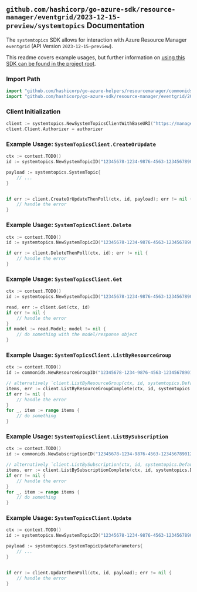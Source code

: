 
## `github.com/hashicorp/go-azure-sdk/resource-manager/eventgrid/2023-12-15-preview/systemtopics` Documentation

The `systemtopics` SDK allows for interaction with Azure Resource Manager `eventgrid` (API Version `2023-12-15-preview`).

This readme covers example usages, but further information on [using this SDK can be found in the project root](https://github.com/hashicorp/go-azure-sdk/tree/main/docs).

### Import Path

```go
import "github.com/hashicorp/go-azure-helpers/resourcemanager/commonids"
import "github.com/hashicorp/go-azure-sdk/resource-manager/eventgrid/2023-12-15-preview/systemtopics"
```


### Client Initialization

```go
client := systemtopics.NewSystemTopicsClientWithBaseURI("https://management.azure.com")
client.Client.Authorizer = authorizer
```


### Example Usage: `SystemTopicsClient.CreateOrUpdate`

```go
ctx := context.TODO()
id := systemtopics.NewSystemTopicID("12345678-1234-9876-4563-123456789012", "example-resource-group", "systemTopicName")

payload := systemtopics.SystemTopic{
	// ...
}


if err := client.CreateOrUpdateThenPoll(ctx, id, payload); err != nil {
	// handle the error
}
```


### Example Usage: `SystemTopicsClient.Delete`

```go
ctx := context.TODO()
id := systemtopics.NewSystemTopicID("12345678-1234-9876-4563-123456789012", "example-resource-group", "systemTopicName")

if err := client.DeleteThenPoll(ctx, id); err != nil {
	// handle the error
}
```


### Example Usage: `SystemTopicsClient.Get`

```go
ctx := context.TODO()
id := systemtopics.NewSystemTopicID("12345678-1234-9876-4563-123456789012", "example-resource-group", "systemTopicName")

read, err := client.Get(ctx, id)
if err != nil {
	// handle the error
}
if model := read.Model; model != nil {
	// do something with the model/response object
}
```


### Example Usage: `SystemTopicsClient.ListByResourceGroup`

```go
ctx := context.TODO()
id := commonids.NewResourceGroupID("12345678-1234-9876-4563-123456789012", "example-resource-group")

// alternatively `client.ListByResourceGroup(ctx, id, systemtopics.DefaultListByResourceGroupOperationOptions())` can be used to do batched pagination
items, err := client.ListByResourceGroupComplete(ctx, id, systemtopics.DefaultListByResourceGroupOperationOptions())
if err != nil {
	// handle the error
}
for _, item := range items {
	// do something
}
```


### Example Usage: `SystemTopicsClient.ListBySubscription`

```go
ctx := context.TODO()
id := commonids.NewSubscriptionID("12345678-1234-9876-4563-123456789012")

// alternatively `client.ListBySubscription(ctx, id, systemtopics.DefaultListBySubscriptionOperationOptions())` can be used to do batched pagination
items, err := client.ListBySubscriptionComplete(ctx, id, systemtopics.DefaultListBySubscriptionOperationOptions())
if err != nil {
	// handle the error
}
for _, item := range items {
	// do something
}
```


### Example Usage: `SystemTopicsClient.Update`

```go
ctx := context.TODO()
id := systemtopics.NewSystemTopicID("12345678-1234-9876-4563-123456789012", "example-resource-group", "systemTopicName")

payload := systemtopics.SystemTopicUpdateParameters{
	// ...
}


if err := client.UpdateThenPoll(ctx, id, payload); err != nil {
	// handle the error
}
```
